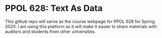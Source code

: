 # PPOL 628: Text As Data

This github repo will serve as the course webpage for PPOL 628 for Spring 2020. I am using this platform as it will make it easier to share materials with auditors and students from other universities. 


